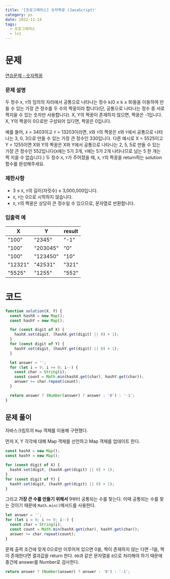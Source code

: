 ```yaml
---
title: '[프로그래머스] 숫자짝꿍 (JavaScript)'
category: ps
date: 2022-11-14
tags:
  - 프로그래머스
  - lv1
---
```


# 문제

[연습문제 - 숫자짝꿍](https://school.programmers.co.kr/learn/courses/30/lessons/131128)

### 문제 설명

두 정수 `X`, `Y`의 임의의 자리에서 공통으로 나타나는 정수 k(0 ≤ k ≤ 9)들을 이용하여 만들 수 있는 가장 큰 정수를 두 수의 짝꿍이라 합니다(단, 공통으로 나타나는 정수 중 서로 짝지을 수 있는 숫자만 사용합니다). X, Y의 짝꿍이 존재하지 않으면, 짝꿍은 -1입니다. X, Y의 짝꿍이 0으로만 구성되어 있다면, 짝꿍은 0입니다.

예를 들어, `X` = 3403이고 `Y` = 13203이라면, `X`와 `Y`의 짝꿍은 `X`와 `Y`에서 공통으로 나타나는 3, 0, 3으로 만들 수 있는 가장 큰 정수인 330입니다. 다른 예시로 X = 5525이고 Y = 1255이면 X와 Y의 짝꿍은 X와 Y에서 공통으로 나타나는 2, 5, 5로 만들 수 있는 가장 큰 정수인 552입니다(`X`에는 5가 3개, `Y`에는 5가 2개 나타나므로 남는 5 한 개는 짝 지을 수 없습니다.)
두 정수 `X`, `Y`가 주어졌을 때, `X`, `Y`의 짝꿍을 return하는 solution 함수를 완성해주세요.

### 제한사항

- 3 ≤ `X`, `Y`의 길이(자릿수) ≤ 3,000,000입니다.
- `X`, `Y`는 0으로 시작하지 않습니다.
- `X`, `Y`의 짝꿍은 상당히 큰 정수일 수 있으므로, 문자열로 반환합니다.

### 입출력 예

| X       | Y        | result |
| ------- | -------- | ------ |
| "100"   | "2345"   | "-1"   |
| "100"   | "203045" | "0"    |
| "100"   | "123450" | "10"   |
| "12321" | "42531"  | "321"  |
| "5525"  | "1255"   | "552"  |

# 코드

```js
function solution(X, Y) {
  const hashX = new Map();
  const hashY = new Map();

  for (const digit of X) {
    hashX.set(digit, (hashX.get(digit) || 0) + 1);
  }
  for (const digit of Y) {
    hashY.set(digit, (hashY.get(digit) || 0) + 1);
  }

  let answer = '';
  for (let i = 9; i >= 0; i--) {
    const char = String(i);
    const count = Math.min(hashX.get(char), hashY.get(char));
    answer += char.repeat(count);
  }

  return answer ? (Number(answer) ? answer : '0') : '-1';
}
```

## 문제 풀이

자바스크립트의 `Map` 객체를 이용해 구현했다.

먼저 X, Y 각각에 대해 Map 객체를 선언하고 Map 객체를 업데이트 한다.

```js
const hashX = new Map();
const hashY = new Map();

for (const digit of X) {
  hashX.set(digit, (hashX.get(digit) || 0) + 1);
}
for (const digit of Y) {
  hashY.set(digit, (hashY.get(digit) || 0) + 1);
}
```

그리고 **가장 큰 수를 만들기 위해서** 9부터 공통되는 수를 찾는다. 이때 공통되는 수를 찾는 것이기 때문에 `Math.min()`메서드를 사용한다.

```js
let answer = '';
for (let i = 9; i >= 0; i--) {
  const char = String(i);
  const count = Math.min(hashX.get(char), hashY.get(char));
  answer += char.repeat(count);
}
```

문제 출력 조건에 맞게 0으로만 이루어져 있으면 0을, 짝이 존재하지 않는 다면 -1을, 짝이 존재한다면 결과값을 return 한다. `00`과 같은 문자열을 `0`으로 처리해야 하기 때문에 중간에 answer를 Number로 검사한다.

```js
return answer ? (Number(answer) ? answer : '0') : '-1';
```
